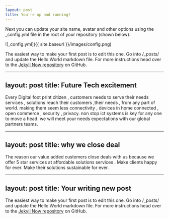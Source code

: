 ```yaml
---
layout: post
title: You're up and running!
---
```


Next you can update your site name, avatar and other options using the _config.yml file in the root of your repository (shown below).

![_config.yml]({{ site.baseurl }}/images/config.png)

The easiest way to make your first post is to edit this one. Go into /_posts/ and update the Hello World markdown file. For more instructions head over to the [Jekyll Now repository](https://github.com/barryclark/jekyll-now) on GitHub.

---
layout: post
title: Future Tech excitement  
---

Every Digital foot print citizen , customers needs to serve their needs services , solutions reach their customers ,their  needs , from  any part of world. making them seem less connectivity  , devices in home connected  , open commerce , security , privacy. 
non stop ict systems is key for any one to move a head. we will meet your needs expectations with our global partners teams.    

---
layout: post
title: why we close deal 
---

The reason our value added customers close deals with us because we offer 5 star services at affordable  solutions services .
Make clients happy for ever. Make their solutions sustainable for ever. 

---
layout: post
title: Your writing new post 
---

The easiest way to make your first post is to edit this one. Go into /_posts/ and update the Hello World markdown file. For more instructions head over to the [Jekyll Now repository](https://github.com/barryclark/jekyll-now) on GitHub.
